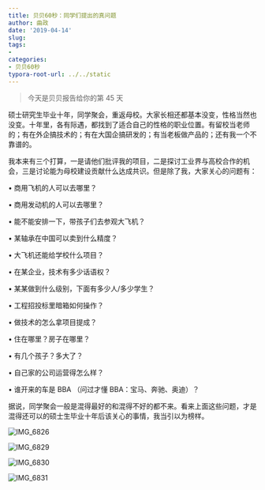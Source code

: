 ```yaml
---
title: 贝贝60秒：同学们提出的真问题
author: 曲政
date: '2019-04-14'
slug: 
tags:
- 
categories:
- 贝贝60秒
typora-root-url: ../../static
---
```


>   今天是贝贝报告给你的第 45 天

硕士研究生毕业十年，同学聚会，重返母校。大家长相还都基本没变，性格当然也没变。十年里，各有际遇，都找到了适合自己的性格的职业位置。有留校当老师的；有在外企搞技术的；有在大国企搞研发的；有当老板做产品的；还有我一个不靠谱的。

我本来有三个打算，一是请他们批评我的项目，二是探讨工业界与高校合作的机会，三是讨论能为母校建设贡献什么达成共识。但是除了我，大家关心的问题有：

• 商用飞机的人可以去哪里？

• 商用发动机的人可以去哪里？

• 能不能安排一下，带孩子们去参观大飞机？

• 某轴承在中国可以卖到什么精度？

• 大飞机还能给学校什么项目？

• 在某企业，技术有多少话语权？

• 某某做到什么级别，下面有多少人/多少学生？

• 工程招投标里暗箱如何操作？

• 做技术的怎么拿项目提成？

• 住在哪里？房子在哪里？

• 有几个孩子？多大了？

• 自己家的公司运营得怎么样？

• 谁开来的车是 BBA （问过才懂 BBA：宝马、奔驰、奥迪）？

据说，同学聚会一般是混得最好的和混得不好的都不来。看来上面这些问题，才是混得还可以的硕士生毕业十年后该关心的事情，我当引以为榜样。

![IMG_6826](/images/2019-04-13-%E8%B4%9D%E8%B4%9D60%E7%A7%92%EF%BC%9A%E5%90%8C%E5%AD%A6%E4%BB%AC%E6%8F%90%E5%87%BA%E7%9A%84%E7%9C%9F%E9%97%AE%E9%A2%98/IMG_6826.jpeg)

![IMG_6829](/images/2019-04-13-%E8%B4%9D%E8%B4%9D60%E7%A7%92%EF%BC%9A%E5%90%8C%E5%AD%A6%E4%BB%AC%E6%8F%90%E5%87%BA%E7%9A%84%E7%9C%9F%E9%97%AE%E9%A2%98/IMG_6829.jpeg)

![IMG_6830](/images/2019-04-13-%E8%B4%9D%E8%B4%9D60%E7%A7%92%EF%BC%9A%E5%90%8C%E5%AD%A6%E4%BB%AC%E6%8F%90%E5%87%BA%E7%9A%84%E7%9C%9F%E9%97%AE%E9%A2%98/IMG_6830.jpeg)

![IMG_6831](/images/2019-04-13-%E8%B4%9D%E8%B4%9D60%E7%A7%92%EF%BC%9A%E5%90%8C%E5%AD%A6%E4%BB%AC%E6%8F%90%E5%87%BA%E7%9A%84%E7%9C%9F%E9%97%AE%E9%A2%98/IMG_6831.jpeg)
